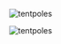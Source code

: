 <p><img src="https://github-readme-stats.vercel.app/api?username=tentpoles&show_icons=true&theme=gotham&locale=en" alt="tentpoles" /></p>
<p><img src="https://github-readme-stats.vercel.app/api/top-langs?username=tentpoles&show_icons=true&locale=en&layout=compact&theme=gotham" alt="tentpoles" /></p>
